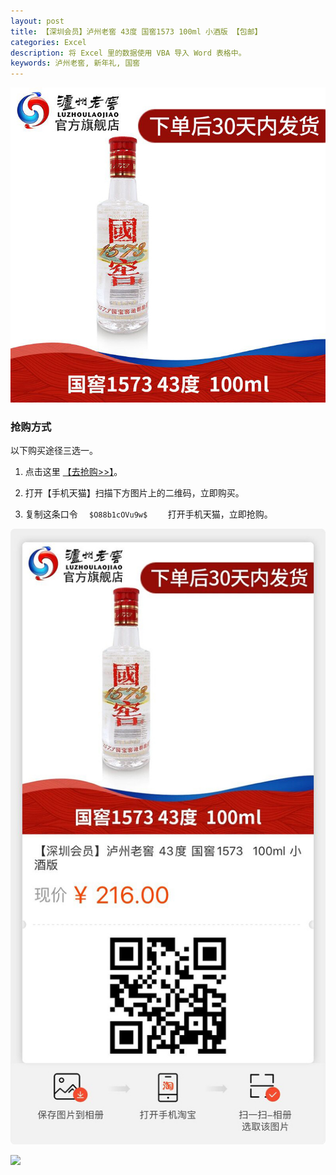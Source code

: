 ```yaml
---
layout: post
title: 【深圳会员】泸州老窖 43度 国窖1573 100ml 小酒版 【包邮】
categories: Excel
description: 将 Excel 里的数据使用 VBA 导入 Word 表格中。
keywords: 泸州老窖, 新年礼, 国窖
---
```


![](/images/posts/lu-zhou-lao-jiao3.jpg)

### 抢购方式
<p></p>
以下购买途径三选一。

1. 点击这里 [【去抢购>>】](https://m.tb.cn/h.V0hqzoX )。

2. 打开【手机天猫】扫描下方图片上的二维码，立即购买。

3. 复制这条口令  `   $O88b1cOVu9w$     `  打开手机天猫，立即抢购。


![](/images/posts/lu-zhou-lao-jiao.jpg)




![](/images/posts/lu-zhou-lao-jiao2.jpg)
